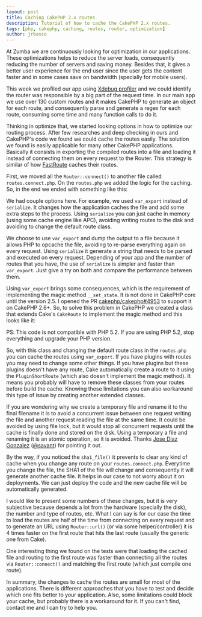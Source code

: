 ```yaml
---
layout: post
title: Caching CakePHP 2.x routes
description: Tutorial of how to cache the CakePHP 2.x routes.
tags: [php, cakephp, caching, routes, router, optimization]
author: jrbasso
---
```


At Zumba we are continuously looking for optimization in our applications. These optimizations helps
to reduce the server loads, consequently reducing the number of servers and saving money. Besides
that, it gives a better user experience for the end user since the user gets the content
faster and in some cases save on bandwidth (specially for mobile users).

This week we profiled our app using [Xdebug profiler](http://www.xdebug.org/docs/profiler) and we could
identify the router was responsible by a big part of the request time. In our main app we use over 130
custom routes and it makes CakePHP to generate an object for each route, and consequently parse and generate
a regex for each route, consuming some time and many function calls to do it.

Thinking in optimize that, we started looking options in how to optimize our routing process. After
few researches and deep checking in ours and CakePHP's code we found we could cache the routes easily.
The solution we found is easily applicable for many other CakePHP applications. Basically it consists
in exporting the compiled routes into a file and loading it instead of connecting them on every
request to the Router. This strategy is similar of how [FastRoute](https://github.com/nikic/FastRoute/blob/v0.2.0/src/functions.php#L32-L61)
caches their routes.

First, we moved all the `Router::connect()` to another file called `routes.connect.php`. On the `routes.php`
we added the logic for the caching. So, in the end we ended with something like this:

<script src="https://gist.github.com/jrbasso/37a6938b752b726b0a32.js?file=routes.connect.php"> </script>

<script src="https://gist.github.com/jrbasso/37a6938b752b726b0a32.js?file=routes.php"> </script>

We had couple options here. For example, we used `var_export` instead of `serialize`. It changes how the
application caches the file and add some extra steps to the process. Using `serialize` you can just cache
in memory (using some cache engine like APC), avoiding writing routes to the disk and avoiding to change
the default route class.

We choose to use `var_export` and dump the output to a file because it allows PHP to opcache the file,
avoiding to re-parse everything again on every request. Using `serialize` it generate a string that needs
to be parsed and executed on every request. Depending of your app and the number of routes that you have,
the use of `serialize` is simpler and faster than `var_export`. Just give a try on both and compare
the performance between them.

Using `var_export` brings some consequences, which is the requirement of implementing the magic method
`__set_state`. It is not done in CakePHP core until the version 2.5. I opened the PR
[cakephp/cakephp#4953](https://github.com/cakephp/cakephp/pull/4953) to support it on CakePHP 2.6+.
So, to solve this problem in CakePHP we created a class that extends Cake's `CakeRoute` to implement
the magic method and this looks like it:

<script src="https://gist.github.com/jrbasso/37a6938b752b726b0a32.js?file=ZumbaRoute.php"> </script>

PS: This code is not compatible with PHP 5.2. If you are using PHP 5.2, stop everything and upgrade
your PHP version.

So, with this class and changing the default route class in the `routes.php` you can cache the routes
using `var_export`. If you have plugins with routes you may need to change some other things. If you
have plugins but these plugins doesn't have any route, Cake automatically create a route to it using
the `PluginShortRoute` (which also doesn't implement the magic method). It means you probably will
have to remove these classes from your routes before build the cache. Knowing these limitations you
can also workaround this type of issue by creating another extended classes.

If you are wondering why we create a temporary file and rename it to the final filename it is to avoid
a concurrent issue between one request writing the file and another request reading the file at the
same time. It could be avoided by using file lock, but it would stop all concurrent requests
until the cache is finally done and stored on the disk. Using a temporary a file and renaming it
is an atomic operation, so it is avoided. Thanks [Jose Diaz Gonzalez](http://josediazgonzalez.com/about/)
([@savant](https://twitter.com/savant)) for pointing it out.

By the way, if you noticed the `sha1_file()` it prevents to clear any kind of cache when you change any
route on your `routes.connect.php`. Everytime you change the file, the SHA1 of the file will change
and consequently it will generate another cache file. It helps in our case to not worry about it
on deployments. We can just deploy the code and the new cache file will be automatically generated.

I would like to present some numbers of these changes, but it is very subjective because depends a
lot from the hardware (specially the disk), the number and type of routes, etc. What I can say is
for our case the time to load the routes are half of the time from connecting on every request and
to generate an URL using `Router::url()` (or via some helper/controller) it is 4 times faster on
the first route that hits the last route (usually the generic one from Cake).

One interesting thing we found on the tests were that loading the cached file and routing to the
first route was faster than connecting all the routes via `Router::connect()` and matching the first
route (which just compile one route).

In summary, the changes to cache the routes are small for most of the applications. There is
different approaches that you have to test and decide which one fits better to your application.
Also, some limitations could block your cache, but probably there is a workaround for it. If you
can't find, contact me and I can try to help you.
